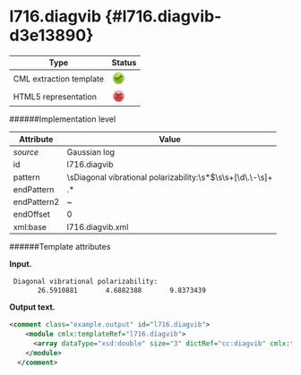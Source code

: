 # l716.diagvib {#l716.diagvib-d3e13890}


| Type                                                                                                                                                | Status                                                                                                                                              |
|----|----|
| CML extraction template                                                                                                                             | ![](/imgs/Total.png)                                                                                                                                |
| HTML5 representation                                                                                                                                | ![](/imgs/None.png)                                                                                                                                 |

######Implementation level

| Attribute                                                                                                                                           | Value                                                                                                                                               |
|----|----|
| *source*                                                                                                                                            | Gaussian log                                                                                                                                        |
| id                                                                                                                                                  | l716.diagvib                                                                                                                                        |
| pattern                                                                                                                                             | \\sDiagonal vibrational polarizability:\\s\*\$\\s\\s+\[\\d\\.\\-\\s\]+                                                                              |
| endPattern                                                                                                                                          | .\*                                                                                                                                                 |
| endPattern2                                                                                                                                         | \~                                                                                                                                                  |
| endOffset                                                                                                                                           | 0                                                                                                                                                   |
| xml:base                                                                                                                                            | l716.diagvib.xml                                                                                                                                    |

######Template attributes

**Input.**

     Diagonal vibrational polarizability:
           26.5910881       4.6882388       9.8373439
      

**Output text.**

```xml
<comment class="example.output" id="l716.diagvib">
    <module cmlx:templateRef="l716.diagvib">
      <array dataType="xsd:double" size="3" dictRef="cc:diagvib" cmlx:templateRef="diagvib">26.5910881 4.6882388 9.8373439</array>
    </module>
  </comment>
```
